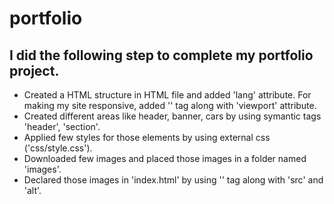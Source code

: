# portfolio

## I did the following step to complete my portfolio project.
+ Created a HTML structure in HTML file and added 'lang' attribute.
For making my site responsive, added '<meta>' tag along with 'viewport' attribute.
+ Created different areas like header, banner, cars by using symantic tags 'header', 'section'.
+ Applied few styles for those elements by using external css ('css/style.css').
+ Downloaded few images and placed those images in a folder named 'images'.
+ Declared those images in 'index.html' by using '<img>' tag along with 'src' and 'alt'.
